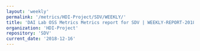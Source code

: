 ```yaml
---
layout: 'weekly'
permalink: '/metrics/HDI-Project/SDV/WEEKLY/'
title: 'DAI Lab OSS Metrics Metrics report for SDV | WEEKLY-REPORT-2018-12-16'
organization: 'HDI-Project'
repository: 'SDV'
current_date: '2018-12-16'
---
```

